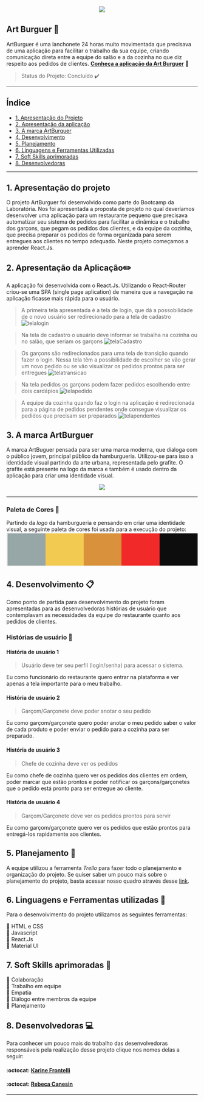 <div align="center"><img src="/artburguer/src/img/hamburgernovo.png" width="400"></div>

## Art Burguer :hamburger:

ArtBurguer é uma lanchonete 24 horas muito movimentada que precisava de uma aplicação para facilitar o trabalho da sua equipe, criando comunicação direta entre a equipe do salão e a da cozinha no que diz respeito aos pedidos de clientes. 
[**Conheça a aplicação da Art Burguer**](https://art-burger.vercel.app/) :hamburger:
> Status do Projeto: Concluído :heavy_check_mark:

---

## Índice

- [1. Apresentação do Projeto](#1-apresentação-do-projeto)
- [2. Apresentação da aplicação](#2-apresentação-da-aplicação)
- [3. A marca ArtBurguer](#3-a-marca-artburguer)
- [4. Desenvolvimento](#4-desenvolvimento)
- [5. Planejamento](#5-planejamento)
- [6. Linguagens e Ferramentas Utilizadas](#6-linguagens-e-ferramentas-utiizadas)
- [7. Soft Skills aprimoradas](#7-soft-skills-aprimoradas)
- [8. Desenvolvedoras](#8-desenvolvedoras)

---



## 1. Apresentação do projeto

O projeto ArtBurguer foi desenvolvido como parte do Bootcamp da Laboratória. Nos foi apresentada a proposta de projeto no qual deveríamos desenvolver uma aplicação para um restaurante pequeno que precisava automatizar seu sistema de pedidos para facilitar a dinâmica e o trabalho dos garçons, que pegam os pedidos dos clientes, e da equipe da cozinha, que precisa preparar os pedidos de forma organizada para serem entregues aos clientes no tempo adequado. 
Neste projeto começamos a aprender React.Js.

## 2. Apresentação da Aplicação:pencil2:

A aplicação foi desenvolvida com o React.Js. Utilizando o React-Router criou-se uma SPA (single page aplication) de maneira que a navegação na aplicação ficasse mais rápida para o usuário.
>A primeira tela apresentada é a tela de login, que dá a possobilidade de o novo usuário ser redirecionado para a tela de cadastro
![telalogin](src/img/telaLogin.png)

>Na tela de cadastro o usuário deve informar se trabalha na cozinha ou no salão, que seriam os garçons
![telaCadastro](src/img/telaCadastro.png)

> Os garçons são redirecionados para uma tela de transição quando fazer o login. Nessa tela têm a possibilidade de escolher se vão gerar um novo pedido ou se vão visualizar os pedidos prontos para ser entregues
![telatransicao](src/img/transicao.png)

>Na tela pedidos os garçons podem fazer pedidos escolhendo entre dois cardápios
![telapedido](src/img/pedido.png)

>A equipe da cozinha quando faz o login na aplicação é redirecionada para a página de pedidos pendentes onde consegue visualizar os pedidos que precisam ser preparados
![telapendentes](src/img/pendentes.png)


## 3. A marca ArtBurguer

A marca ArtBuguer pensada para ser uma marca moderna, que dialoga com o público jovem, principal público da hamburgueria. Utilizou-se para isso a identidade visual partindo da arte urbana, representada pelo grafite.
O grafite está presente na logo da marca e também é usado dentro da aplicação para criar uma identidade visual.


<div align="center"><img src="/artburguer/src/img/hamburgernovo.png" width="200"></div>



---
  
### Paleta de Cores :art:

Partindo da _logo_ da hamburgueria e pensando em criar uma identidade visual, a seguinte paleta de cores foi usada para a execução do projeto: 
![Paletadecores](/artburguer/src/img/paleta-artburguer.png)

## 4. Desenvolvimento :clipboard:

Como ponto de partida para desenvolvimento do projeto foram apresentadas para as desenvolvedoras histórias de usuário que contemplavam as necessidades da equipe do restaurante quanto aos pedidos de clientes. 

### Histórias de usuário :bookmark_tabs:

#### História de usuário 1

>Usuário deve ter seu perfil (login/senha) para acessar o sistema.

Eu como funcionário do restaurante quero entrar na plataforma e ver apenas a tela importante para o meu trabalho.
#### História de usuário 2

> Garçom/Garçonete deve poder anotar o seu pedido

Eu como garçom/garçonete quero poder anotar o meu pedido saber o valor de cada
produto e poder enviar o pedido para a cozinha para ser preparado.
#### História de usuário 3 

>Chefe de cozinha deve ver os pedidos

Eu como chefe de cozinha quero ver os pedidos dos clientes em ordem, poder marcar que estão prontos e poder notificar os garçons/garçonetes que o pedido está pronto para ser entregue ao cliente.
#### História de usuário 4

> Garçom/Garçonete deve ver os pedidos prontos para servir

Eu como garçom/garçonete quero ver os pedidos que estão prontos para entregá-los rapidamente aos clientes.


## 5. Planejamento :memo:

A equipe utilizou a ferramenta _Trello_ para fazer todo o planejamento e organização do projeto.
Se quiser saber um pouco mais sobre o planejamento do projeto, basta acessar nosso quadro através desse  [link](https://trello.com/b/99lItlS2/artburger).

## 6. Linguagens e Ferramentas utilizadas :round_pushpin:

Para o desenvolvimento do projeto utilizamos as seguintes ferramentas: 

:pushpin: HTML e CSS<br>
:pushpin: Javascript<br>
:pushpin: React.Js<br>
:pushpin: Material UI<br>



## 7. Soft Skills aprimoradas :dart: 

:pushpin: Colaboração<br>
:pushpin: Trabalho em equipe<br>
:pushpin: Empatia<br>
:pushpin: Diálogo entre membros da equipe<br>
:pushpin: Planejamento

## 8. Desenvolvedoras :computer:

Para conhecer um pouco mais do trabalho das desenvolvedoras responsáveis pela realização desse projeto clique nos nomes delas a seguir:

#### :octocat: [**Karine Frontelli**](https://github.com/KarineFrontelli) 

#### :octocat: [**Rebeca Canesin**](https://github.com/rebecaCanesin)


---